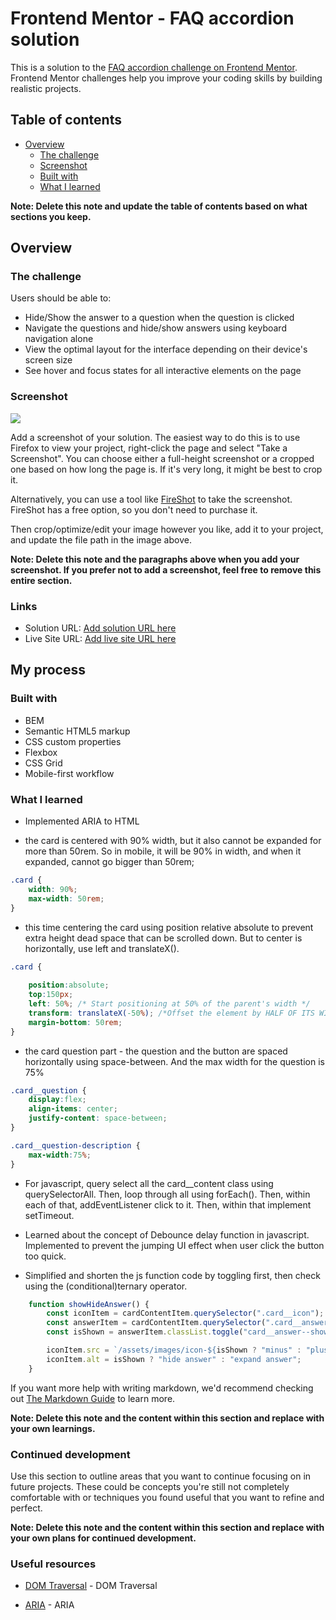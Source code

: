 # Frontend Mentor - FAQ accordion solution

This is a solution to the [FAQ accordion challenge on Frontend Mentor](https://www.frontendmentor.io/challenges/faq-accordion-wyfFdeBwBz). Frontend Mentor challenges help you improve your coding skills by building realistic projects. 

## Table of contents

- [Overview](#overview)
  - [The challenge](#the-challenge)
  - [Screenshot](#screenshot)
  - [Built with](#built-with)
  - [What I learned](#what-i-learned)


**Note: Delete this note and update the table of contents based on what sections you keep.**

## Overview

### The challenge

Users should be able to:

- Hide/Show the answer to a question when the question is clicked
- Navigate the questions and hide/show answers using keyboard navigation alone
- View the optimal layout for the interface depending on their device's screen size
- See hover and focus states for all interactive elements on the page

### Screenshot

![](./screenshot.jpg)

Add a screenshot of your solution. The easiest way to do this is to use Firefox to view your project, right-click the page and select "Take a Screenshot". You can choose either a full-height screenshot or a cropped one based on how long the page is. If it's very long, it might be best to crop it.

Alternatively, you can use a tool like [FireShot](https://getfireshot.com/) to take the screenshot. FireShot has a free option, so you don't need to purchase it. 

Then crop/optimize/edit your image however you like, add it to your project, and update the file path in the image above.

**Note: Delete this note and the paragraphs above when you add your screenshot. If you prefer not to add a screenshot, feel free to remove this entire section.**

### Links

- Solution URL: [Add solution URL here](https://your-solution-url.com)
- Live Site URL: [Add live site URL here](https://your-live-site-url.com)

## My process

### Built with
- BEM
- Semantic HTML5 markup
- CSS custom properties
- Flexbox
- CSS Grid
- Mobile-first workflow


### What I learned

- Implemented ARIA to HTML 

- the card is centered with 90% width, but it also cannot be expanded for more than 50rem. So in mobile, it will be 90% in width, and when it expanded, cannot go bigger than 50rem;
```css
.card {
	width: 90%;
	max-width: 50rem;
}

```


- this time centering the card using position relative absolute to prevent extra height dead space that can be scrolled down. 
  But to center is horizontally, use left and translateX(). 
```css
.card {
	
    position:absolute;
    top:150px;
    left: 50%; /* Start positioning at 50% of the parent's width */
    transform: translateX(-50%); /*Offset the element by HALF OF ITS WIDTH. So this really works to center is horizontally with the pairing of left:50%*/  
    margin-bottom: 50rem;
}


```


- the card question part - the question and the button are spaced horizontally using space-between. And the max width for the question is 75%
```css
.card__question {
	display:flex;
	align-items: center;	
	justify-content: space-between;
}

.card__question-description {
	max-width:75%;
}
```


- For javascript, query select all the card__content class using querySelectorAll. 
Then, loop through all using forEach(). 
Then, within each of that, addEventListener click to it.
Then, within that implement setTimeout. 



- Learned about the concept of Debounce delay function in javascript. Implemented to prevent the jumping UI effect when user click the button too quick. 
- Simplified and shorten the js function code by toggling first, then check using the (conditional)ternary operator.
```js
	function showHideAnswer() {
		const iconItem = cardContentItem.querySelector(".card__icon");
		const answerItem = cardContentItem.querySelector(".card__answer");
		const isShown = answerItem.classList.toggle("card__answer--show");

		iconItem.src = `/assets/images/icon-${isShown ? "minus" : "plus"}.svg`;
		iconItem.alt = isShown ? "hide answer" : "expand answer";
	}
```




If you want more help with writing markdown, we'd recommend checking out [The Markdown Guide](https://www.markdownguide.org/) to learn more.

**Note: Delete this note and the content within this section and replace with your own learnings.**

### Continued development

Use this section to outline areas that you want to continue focusing on in future projects. These could be concepts you're still not completely comfortable with or techniques you found useful that you want to refine and perfect.

**Note: Delete this note and the content within this section and replace with your own plans for continued development.**

### Useful resources

- [DOM Traversal](https://www.youtube.com/watch?v=v7rSSy8CaYE) - DOM Traversal

- [ARIA](https://developer.mozilla.org/en-US/docs/Web/Accessibility/ARIA/Attributes) - ARIA
